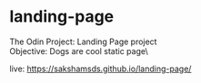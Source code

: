 # landing-page
The Odin Project: Landing Page project\
Objective: Dogs are cool static page\

live: https://sakshamsds.github.io/landing-page/


